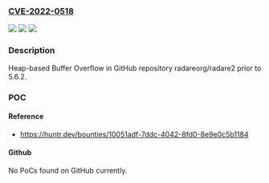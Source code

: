 ### [CVE-2022-0518](https://cve.mitre.org/cgi-bin/cvename.cgi?name=CVE-2022-0518)
![](https://img.shields.io/static/v1?label=Product&message=radareorg%2Fradare2&color=blue)
![](https://img.shields.io/static/v1?label=Version&message=n%2Fa&color=blue)
![](https://img.shields.io/static/v1?label=Vulnerability&message=CWE-122%20Heap-based%20Buffer%20Overflow&color=brighgreen)

### Description

Heap-based Buffer Overflow in GitHub repository radareorg/radare2 prior to 5.6.2.

### POC

#### Reference
- https://huntr.dev/bounties/10051adf-7ddc-4042-8fd0-8e9e0c5b1184

#### Github
No PoCs found on GitHub currently.

